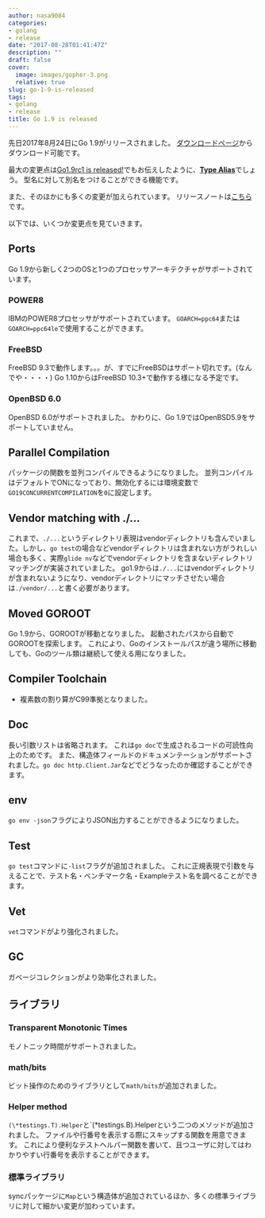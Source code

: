 ```yaml
---
author: nasa9084
categories:
- golang
- release
date: "2017-08-28T01:41:47Z"
description: ""
draft: false
cover:
  image: images/gopher-3.png
  relative: true
slug: go-1-9-is-released
tags:
- golang
- release
title: Go 1.9 is released
---
```



先日2017年8月24日にGo 1.9がリリースされました。
[ダウンロードページ](https://golang.org/dl/)からダウンロード可能です。

最大の変更点は[Go1.9rc1 is released!](../go1-9rc1_is_released)でもお伝えしたように、[**Type Alias**](https://golang.org/doc/go1.9#language)でしょう。
型名に対して別名をつけることができる機能です。

また、そのほかにも多くの変更が加えられています。
リリースノートは[こちら](https://golang.org/doc/go1.9)です。

以下では、いくつか変更点を見ていきます。

## Ports
Go 1.9から新しく2つのOSと1つのプロセッサアーキテクチャがサポートされています。

### POWER8
IBMのPOWER8プロセッサがサポートされています。
`GOARCH=ppc64`または`GOARCH=ppc64le`で使用することができます。

### FreeBSD
FreeBSD 9.3で動作します。。。が、すでにFreeBSDはサポート切れです。(なんでや・・・・)
Go 1.10からはFreeBSD 10.3+で動作する様になる予定です。

### OpenBSD 6.0
OpenBSD 6.0がサポートされました。
かわりに、Go 1.9ではOpenBSD5.9をサポートしていません。

## Parallel Compilation
パッケージの関数を並列コンパイルできるようになりました。
並列コンパイルはデフォルトでONになっており、無効化するには環境変数で`GO19CONCURRENTCOMPILATION`を`0`に設定します。

## Vendor matching with ./...
これまで、`./...`というディレクトリ表現はvendorディレクトリも含んでいました。しかし、`go test`の場合などvendorディレクトリは含まれない方がうれしい場合も多く、実際`glide nv`などでvendorディレクトリを含まないディレクトリマッチングが実装されていました。
go1.9からは`./...`にはvendorディレクトリが含まれないようになり、vendorディレクトリにマッチさせたい場合は`./vendor/...`と書く必要があります。

## Moved GOROOT
Go 1.9から、GOROOTが移動となりました。
起動されたパスから自動でGOROOTを探索します。
これにより、Goのインストールパスが違う場所に移動しても、Goのツール類は継続して使える用になりました。

## Compiler Toolchain
* 複素数の割り算がC99準拠となりました。

## Doc
長い引数リストは省略されます。
これは`go doc`で生成されるコードの可読性向上のためです。
また、構造体フィールドのドキュメンテーションがサポートされました。`go doc http.Client.Jar`などでどうなったのか確認することができます。

## env
`go env -json`フラグによりJSON出力することができるようになりました。

## Test
`go test`コマンドに`-list`フラグが追加されました。
これに正規表現で引数を与えることで、テスト名・ベンチマーク名・Exampleテスト名を調べることができます。

## Vet
`vet`コマンドがより強化されました。

## GC
ガベージコレクションがより効率化されました。

## ライブラリ
### Transparent Monotonic Times
モノトニック時間がサポートされました。

### math/bits
ビット操作のためのライブラリとして`math/bits`が追加されました。

### Helper method
`(\*testings.T).Helper`と`(\*testings.B).Helperという二つのメソッドが追加されました。
ファイルや行番号を表示する際にスキップする関数を用意できます。
これにより便利なテストヘルパー関数を書いて、且つユーザに対してはわかりやすい行番号を表示することができます。

### 標準ライブラリ
syncパッケージに`Map`という構造体が追加されているほか、多くの標準ライブラリに対して細かい変更が加わっています。


